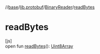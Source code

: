 //[base](../../../index.md)/[lib.protobuf](../index.md)/[BinaryReader](index.md)/[readBytes](read-bytes.md)

# readBytes

[js]\
open fun [readBytes](read-bytes.md)(): [Uint8Array](https://kotlinlang.org/api/latest/jvm/stdlib/org.khronos.webgl/-uint8-array/index.html)
